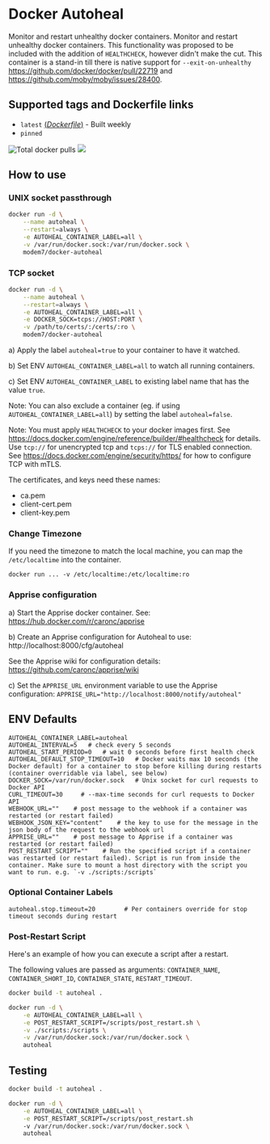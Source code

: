 # Docker Autoheal

Monitor and restart unhealthy docker containers.
Monitor and restart unhealthy docker containers.
This functionality was proposed to be included with the addition of `HEALTHCHECK`, however didn't make the cut.
This container is a stand-in till there is native support for `--exit-on-unhealthy` https://github.com/docker/docker/pull/22719 and https://github.com/moby/moby/issues/28400.

## Supported tags and Dockerfile links
- `latest` [(*Dockerfile*)](https://github.com/modem7/docker-autoheal/blob/master/Dockerfile) - Built weekly
- `pinned`

![](https://img.shields.io/docker/pulls/modem7/docker-autoheal "Total docker pulls") [![](https://images.microbadger.com/badges/image/modem7/docker-autoheal.svg)](http://microbadger.com/images/modem7/docker-autoheal "Docker layer breakdown")

## How to use
### UNIX socket passthrough
```bash
docker run -d \
    --name autoheal \
    --restart=always \
    -e AUTOHEAL_CONTAINER_LABEL=all \
    -v /var/run/docker.sock:/var/run/docker.sock \
    modem7/docker-autoheal
```
### TCP socket
```bash
docker run -d \
    --name autoheal \
    --restart=always \
    -e AUTOHEAL_CONTAINER_LABEL=all \
    -e DOCKER_SOCK=tcps://HOST:PORT \
    -v /path/to/certs/:/certs/:ro \
    modem7/docker-autoheal
```
a) Apply the label `autoheal=true` to your container to have it watched.

b) Set ENV `AUTOHEAL_CONTAINER_LABEL=all` to watch all running containers.

c) Set ENV `AUTOHEAL_CONTAINER_LABEL` to existing label name that has the value `true`.

Note: You can also exclude a container (eg. if using `AUTOHEAL_CONTAINER_LABEL=all`) by setting the label `autoheal=false`.

Note: You must apply `HEALTHCHECK` to your docker images first. See https://docs.docker.com/engine/reference/builder/#healthcheck for details.
Use `tcp://` for unencrypted tcp and `tcps://` for TLS enabled connection.
See https://docs.docker.com/engine/security/https/ for how to configure TCP with mTLS.

The certificates, and keys need these names:
* ca.pem
* client-cert.pem
* client-key.pem

### Change Timezone
If you need the timezone to match the local machine, you can map the `/etc/localtime` into the container.
```
docker run ... -v /etc/localtime:/etc/localtime:ro
```

### Apprise configuration
a) Start the Apprise docker container. See: https://hub.docker.com/r/caronc/apprise

b) Create an Apprise configuration for Autoheal to use:
http://localhost:8000/cfg/autoheal

See the Apprise wiki for configuration details: https://github.com/caronc/apprise/wiki

c) Set the `APPRISE_URL` environment variable to use the Apprise configuration:
`APPRISE_URL="http://localhost:8000/notify/autoheal"`

## ENV Defaults
```
AUTOHEAL_CONTAINER_LABEL=autoheal
AUTOHEAL_INTERVAL=5   # check every 5 seconds
AUTOHEAL_START_PERIOD=0   # wait 0 seconds before first health check
AUTOHEAL_DEFAULT_STOP_TIMEOUT=10   # Docker waits max 10 seconds (the Docker default) for a container to stop before killing during restarts (container overridable via label, see below)
DOCKER_SOCK=/var/run/docker.sock   # Unix socket for curl requests to Docker API
CURL_TIMEOUT=30     # --max-time seconds for curl requests to Docker API
WEBHOOK_URL=""    # post message to the webhook if a container was restarted (or restart failed)
WEBHOOK_JSON_KEY="content"    # the key to use for the message in the json body of the request to the webhook url
APPRISE_URL=""    # post message to Apprise if a container was restarted (or restart failed)
POST_RESTART_SCRIPT=""    # Run the specified script if a container was restarted (or restart failed). Script is run from inside the container. Make sure to mount a host directory with the script you want to run. e.g. `-v ./scripts:/scripts`
```

### Optional Container Labels
```
autoheal.stop.timeout=20        # Per containers override for stop timeout seconds during restart
```

### Post-Restart Script

Here's an example of how you can execute a script after a restart.

The following values are passed as arguments: `CONTAINER_NAME`, `CONTAINER_SHORT_ID`, `CONTAINER_STATE`, `RESTART_TIMEOUT`.

```bash
docker build -t autoheal .

docker run -d \
    -e AUTOHEAL_CONTAINER_LABEL=all \
    -e POST_RESTART_SCRIPT=/scripts/post_restart.sh \
    -v ./scripts:/scripts \
    -v /var/run/docker.sock:/var/run/docker.sock \
    autoheal
```

## Testing
```bash
docker build -t autoheal .

docker run -d \
    -e AUTOHEAL_CONTAINER_LABEL=all \
    -e POST_RESTART_SCRIPT=/scripts/post_restart.sh
    -v /var/run/docker.sock:/var/run/docker.sock \
    autoheal
```
